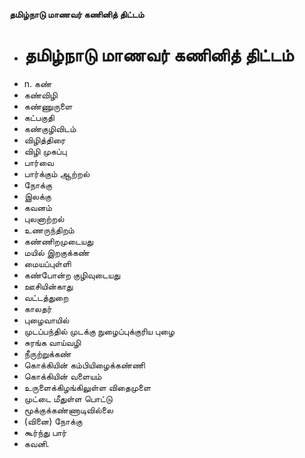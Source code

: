 **தமிழ்நாடு மாணவர் கணினித் திட்டம்**
- # தமிழ்நாடு மாணவர் கணினித் திட்டம்
- n. கண்
- கண்விழி
- கண்ணுருளை
- கட்பகுதி
- கண்குழிவிடம்
- விழித்திரை
- விழி முகப்பு
- பார்வை
- பார்க்கும் ஆற்றல்
- நோக்கு
- இலக்கு
- கவனம்
- புலனாற்றல்
- உணருந்திறம்
- கண்ணிறமுடையது
- மயில் இறகுக்கண்
- மையப்புள்ளி
- கண்போன்ற குழிவுடையது
- ஊசியின்காது
- வட்டத்துறை
- காலதர்
- புழைவாயில்
- முடப்பந்தில் முடக்கு நுழைப்புக்குரிய புழை
- சுரங்க வாய்வழி
- நீருற்றுக்கண்
- கொக்கியின் கம்பியிழைக்கண்ணி
- கொக்கியின் வளையம்
- உருளைக்கிழங்கிலுள்ள விதைமுளை
- முட்டை மீதுள்ள பொட்டு
-  மூக்குக்கண்ணாடிவில்லை
- (வினை) நோக்கு
- கூர்ந்து பார்
- கவனி.

